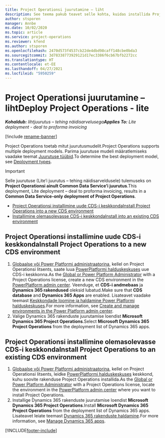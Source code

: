 ```yaml
---
title: Project Operationsi juurutamine – liht
description: See teema pakub teavet selle kohta, kuidas installida Project Operations Lite’i juurutust – tehing näidisarveldusele.
author: stsporen
manager: Annbe
ms.date: 10/02/2020
ms.topic: article
ms.service: project-operations
ms.reviewer: kfend
ms.author: stsporen
ms.openlocfilehash: 2470d573f4537cb22de4dbd98caff148cbe0bda3
ms.sourcegitcommit: 3d78338773929121d17ec3386f6cb67bfb2272cc
ms.translationtype: HT
ms.contentlocale: et-EE
ms.lasthandoff: 04/27/2021
ms.locfileid: "5950259"
---
```

# <a name="deploy-project-operations---lite"></a><span data-ttu-id="a1795-103">Project Operationsi juurutamine – liht</span><span class="sxs-lookup"><span data-stu-id="a1795-103">Deploy Project Operations - lite</span></span>

<span data-ttu-id="a1795-104">_**Kohaldub:** lihtjuurutus – tehing näidisarvelusega_</span><span class="sxs-lookup"><span data-stu-id="a1795-104">_**Applies To:** Lite deployment - deal to proforma invoicing_</span></span>

[!include [rename-banner](~/includes/cc-data-platform-banner.md)]

<span data-ttu-id="a1795-105">Project Operations toetab mitut juurutusmudelit.</span><span class="sxs-lookup"><span data-stu-id="a1795-105">Project Operations supports multiple deployment models.</span></span> <span data-ttu-id="a1795-106">Parima juurutuse mudeli määratlemiseks vaadake teemat [Juurutuse tüübid](determine-deployment-type.md).</span><span class="sxs-lookup"><span data-stu-id="a1795-106">To determine the best deployment model, see [Deployment types](determine-deployment-type.md).</span></span>


> [!IMPORTANT]
> <span data-ttu-id="a1795-107">Selle juurutuse (Lite’i juurutus – tehing näidisarveldusele) tulemuseks on **Project Operationsi ainult Common Data Service’i juurutus**.</span><span class="sxs-lookup"><span data-stu-id="a1795-107">This deployment, Lite deployment – deal to proforma invoicing, results in a **Common Data Service-only deployment of Project Operations**.</span></span>

- [<span data-ttu-id="a1795-108">Project Operationsi installimine uude CDS-i keskkonda</span><span class="sxs-lookup"><span data-stu-id="a1795-108">Install Project Operations into a new CDS environment</span></span>](#new)
- [<span data-ttu-id="a1795-109">Installimine olemasolevasse CDS-i keskkonda</span><span class="sxs-lookup"><span data-stu-id="a1795-109">Install into an existing CDS environment</span></span>](#existing)



## <a name="install-project-operations-to-a-new-cds-environment"></a><a name="new"></a><span data-ttu-id="a1795-110">Project Operationsi installimine uude CDS-i keskkonda</span><span class="sxs-lookup"><span data-stu-id="a1795-110">Install Project Operations to a new CDS environment</span></span>

1. <span data-ttu-id="a1795-111">[Globaalse või Power Platformi administraatorina](/power-platform/admin/global-service-administrators-can-administer-without-license), kellel on Project Operationsi litsents, saate luua [PowerPlatformi halduskeskuses](https://admin.powerplatform.com) uue CDS-i keskkonna.</span><span class="sxs-lookup"><span data-stu-id="a1795-111">As the [Global or Power Platform Administrator](/power-platform/admin/global-service-administrators-can-administer-without-license) with a Project Operations license, create a new CDS environment in the [PowerPlatform admin center](https://admin.powerplatform.com).</span></span> <span data-ttu-id="a1795-112">Veenduge, et **CDS-i andmebaas** ja **Dynamics 365 rakendused** oleksid lubatud.</span><span class="sxs-lookup"><span data-stu-id="a1795-112">Make sure that **CDS database** and **Dynamics 365 Apps** are enabled.</span></span> <span data-ttu-id="a1795-113">Lisateavet vaadake teemast [Keskkondade loomine ja haldamine Power Platformi halduskeskuses](/power-platform/admin/create-environment#create-an-environment-in-the-power-platform-admin-center).</span><span class="sxs-lookup"><span data-stu-id="a1795-113">For more information, see [Create and manage environments in the Power Platform admin center](/power-platform/admin/create-environment#create-an-environment-in-the-power-platform-admin-center).</span></span>
2. <span data-ttu-id="a1795-114">Valige Dynamics 365 rakenduste juurutamise loendist **Microsoft Dynamics 365 Project Operations**.</span><span class="sxs-lookup"><span data-stu-id="a1795-114">Select **Microsoft Dynamics 365 Project Operations** from the deployment list of Dynamics 365 apps.</span></span>


## <a name="install-project-operations-to-an-existing-cds-environment"></a><a name="existing"></a><span data-ttu-id="a1795-115">Project Operationsi installimine olemasolevasse CDS-i keskkonda</span><span class="sxs-lookup"><span data-stu-id="a1795-115">Install Project Operations to an existing CDS environment</span></span>

1. <span data-ttu-id="a1795-116">[Globaalse või Power Platformi administraatorina](/power-platform/admin/global-service-administrators-can-administer-without-license), kellel on Project Operationsi litsents, leidke [PowerPlatformi halduskeskuses](https://admin.powerplatform.com) keskkond, kuhu soovite rakenduse Project Operations installida.</span><span class="sxs-lookup"><span data-stu-id="a1795-116">As the [Global or Power Platform Administrator](/power-platform/admin/global-service-administrators-can-administer-without-license) with a Project Operations license, locate the environment in the [PowerPlatform admin center](https://admin.powerplatform.com) where you want to install Project Operations.</span></span>
2. <span data-ttu-id="a1795-117">Installige Dynamics 365 rakenduste juurutamise loendist **Microsoft Dynamics 365 Project Operations**.</span><span class="sxs-lookup"><span data-stu-id="a1795-117">Install **Microsoft Dynamics 365 Project Operations** from the deployment list of Dynamics 365 apps.</span></span> <span data-ttu-id="a1795-118">Lisateavet leiate teemast [Dynamics 365 rakenduste haldamine](/power-platform/admin/manage-apps).</span><span class="sxs-lookup"><span data-stu-id="a1795-118">For more information, see [Manage Dynamics 365 apps](/power-platform/admin/manage-apps).</span></span>




[!INCLUDE[footer-include](../includes/footer-banner.md)]